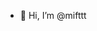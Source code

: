 - 👋 Hi, I’m @mifttt

<!---
mifttt/mifttt is a ✨ special ✨ repository because its `README.md` (this file) appears on your GitHub profile.
You can click the Preview link to take a look at your changes.
--->
